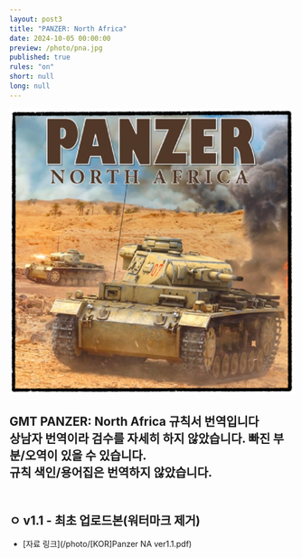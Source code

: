 ```yaml
---
layout: post3
title: "PANZER: North Africa"
date: 2024-10-05 00:00:00
preview: /photo/pna.jpg
published: true
rules: "on"
short: null
long: null
---
```


<img src="/photo/pna.jpg" width="1000">

GMT PANZER: North Africa 규칙서 번역입니다
<br>
상남자 번역이라 검수를 자세히 하지 않았습니다. 빠진 부분/오역이 있을 수 있습니다.
<br>
규칙 색인/용어집은 번역하지 않았습니다. 
<br>
-----
<br>ㅇ
v1.1 - 최초 업로드본(워터마크 제거)
<br>
-----

- [자료 링크](/photo/[KOR]Panzer NA ver1.1.pdf)
